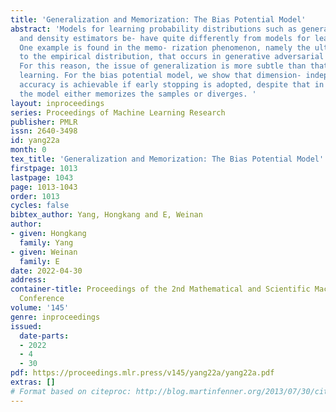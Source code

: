 ```yaml
---
title: 'Generalization and Memorization: The Bias Potential Model'
abstract: 'Models for learning probability distributions such as generative models
  and density estimators be- have quite differently from models for learning functions.
  One example is found in the memo- rization phenomenon, namely the ultimate convergence
  to the empirical distribution, that occurs in generative adversarial networks (GANs).
  For this reason, the issue of generalization is more subtle than that for supervised
  learning. For the bias potential model, we show that dimension- independent generalization
  accuracy is achievable if early stopping is adopted, despite that in the long term,
  the model either memorizes the samples or diverges. '
layout: inproceedings
series: Proceedings of Machine Learning Research
publisher: PMLR
issn: 2640-3498
id: yang22a
month: 0
tex_title: 'Generalization and Memorization: The Bias Potential Model'
firstpage: 1013
lastpage: 1043
page: 1013-1043
order: 1013
cycles: false
bibtex_author: Yang, Hongkang and E, Weinan
author:
- given: Hongkang
  family: Yang
- given: Weinan
  family: E
date: 2022-04-30
address:
container-title: Proceedings of the 2nd Mathematical and Scientific Machine Learning
  Conference
volume: '145'
genre: inproceedings
issued:
  date-parts:
  - 2022
  - 4
  - 30
pdf: https://proceedings.mlr.press/v145/yang22a/yang22a.pdf
extras: []
# Format based on citeproc: http://blog.martinfenner.org/2013/07/30/citeproc-yaml-for-bibliographies/
---
```

